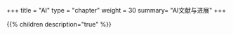 +++
title = "AI"
type = "chapter"
weight = 30
summary= "AI文献与进展"
+++



{{% children description="true" %}}

